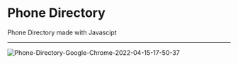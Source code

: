 # Phone Directory
<p>Phone Directory made with Javascipt</p>
<hr>

![Phone-Directory-Google-Chrome-2022-04-15-17-50-37](https://user-images.githubusercontent.com/93269500/163585910-d50aedb9-011d-41f3-b8c8-24ecb4003861.gif)

